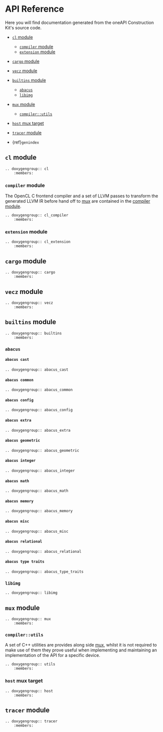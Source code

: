 # API Reference

Here you will find documentation generated from the oneAPI Construction Kit's source
code.

* [`cl` module](#cl-module)
  * [`compiler` module](#compiler-module)
  * [`extension` module](#extension-module)
* [`cargo` module](#cargo-module)
* [`vecz` module](#vecz-module)
* [`builtins` module](#builtins-module)
  * [`abacus`](#abacus)
  * [`libimg`](#libimg)
* [`mux` module](#mux-module)
  * [`compiler::utils`](#compilerutils)
* [`host` mux target](#host-mux-target)
* [`tracer` module](#tracer-module)

* {ref}`genindex`

## `cl` module

```{eval-rst}
.. doxygengroup:: cl
    :members:
```

### `compiler` module

The OpenCL C frontend compiler and a set of LLVM passes to transform the
generated LLVM IR before hand off to [mux](#mux-module) are contained in the
[compiler module](#compiler-module).

```{eval-rst}
.. doxygengroup:: cl_compiler
    :members:
```

### `extension` module

```{eval-rst}
.. doxygengroup:: cl_extension
    :members:
```

## `cargo` module

```{eval-rst}
.. doxygengroup:: cargo
    :members:
```

## `vecz` module

```{eval-rst}
.. doxygengroup:: vecz
    :members:
```

## `builtins` module

```{eval-rst}
.. doxygengroup:: builtins
    :members:
```

### `abacus`

#### `abacus cast`

```{eval-rst}
.. doxygengroup:: abacus_cast
```

#### `abacus common`

```{eval-rst}
.. doxygengroup:: abacus_common
```

#### `abacus config`

```{eval-rst}
.. doxygengroup:: abacus_config
```

#### `abacus extra`

```{eval-rst}
.. doxygengroup:: abacus_extra
```

#### `abacus geometric`

```{eval-rst}
.. doxygengroup:: abacus_geometric
```

#### `abacus integer`

```{eval-rst}
.. doxygengroup:: abacus_integer
```

#### `abacus math`

```{eval-rst}
.. doxygengroup:: abacus_math
```

#### `abacus memory`

```{eval-rst}
.. doxygengroup:: abacus_memory
```

#### `abacus misc`

```{eval-rst}
.. doxygengroup:: abacus_misc
```

#### `abacus relational`

```{eval-rst}
.. doxygengroup:: abacus_relational
```

#### `abacus type traits`

```{eval-rst}
.. doxygengroup:: abacus_type_traits
```

### `libimg`

```{eval-rst}
.. doxygengroup:: libimg
```

## `mux` module

```{eval-rst}
.. doxygengroup:: mux
    :members:
```

### `compiler::utils`

A set of C++ utilities are provides along side [mux](#mux-module), whilst
it is not required to make use of them they prove useful when implementing and
maintaining an implementation of the API for a specific device.

```{eval-rst}
.. doxygengroup:: utils
    :members:
```

### `host` mux target

```{eval-rst}
.. doxygengroup:: host
    :members:
```

## `tracer` module

```{eval-rst}
.. doxygengroup:: tracer
    :members:
```
